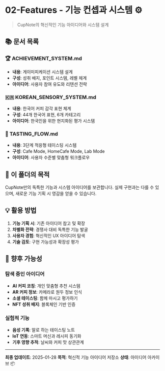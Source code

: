 # 02-Features - 기능 컨셉과 시스템 ⚙️

> CupNote의 혁신적인 기능 아이디어와 시스템 설계

## 📚 문서 목록

### 🏆 ACHIEVEMENT_SYSTEM.md

- **내용**: 게이미피케이션 시스템 설계
- **구성**: 성취 배지, 포인트 시스템, 레벨 체계
- **아이디어**: 사용자 참여 유도와 리텐션 전략

### 🇰🇷 KOREAN_SENSORY_SYSTEM.md

- **내용**: 한국어 커피 감각 표현 체계
- **구성**: 44개 한국어 표현, 6개 카테고리
- **아이디어**: 한국인을 위한 현지화된 평가 시스템

### 🔄 TASTING_FLOW.md

- **내용**: 3단계 적응형 테이스팅 시스템
- **구성**: Cafe Mode, HomeCafe Mode, Lab Mode
- **아이디어**: 사용자 수준별 맞춤형 워크플로우

## 🎯 이 폴더의 목적

CupNote만의 독특한 기능과 시스템 아이디어를 보관합니다. 실제 구현과는 다를 수 있으며, 새로운 기능 기획 시 영감을 얻을 수 있습니다.

## 💡 활용 방법

1. **기능 기획 시**: 기존 아이디어 참고 및 확장
2. **차별화 전략**: 경쟁사 대비 독특한 기능 발굴
3. **사용자 경험**: 혁신적인 UX 아이디어 탐색
4. **기술 검토**: 구현 가능성과 확장성 평가

## 🚀 향후 가능성

### 탐색 중인 아이디어

- **AI 커피 코칭**: 개인 맞춤형 추천 시스템
- **AR 커피 정보**: 카메라로 원두 정보 인식
- **소셜 테이스팅**: 함께 마시고 평가하기
- **NFT 성취 배지**: 블록체인 기반 인증

### 실험적 기능

- **음성 기록**: 말로 하는 테이스팅 노트
- **IoT 연동**: 스마트 머신과 레시피 동기화
- **기후 영향 추적**: 날씨와 커피 맛 상관관계

---

**최종 업데이트**: 2025-01-28
**목적**: 혁신적 기능 아이디어 저장소
**상태**: 아이디어 아카이브 📦
